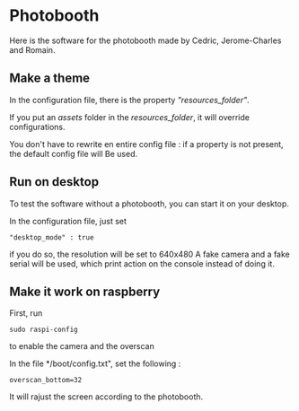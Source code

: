 # Photobooth

Here is the software for the photobooth made by Cedric, Jerome-Charles and Romain.


## Make a theme

In the configuration file, there is the property *"resources_folder"*.

If you put an *assets* folder in the *resources_folder*, it will override configurations.

You don't have to rewrite en entire config file : if a property is not present, the default config file will Be used.


## Run on desktop

To test the software without a photobooth, you can start it on your desktop.

In the configuration file, just set

```
"desktop_mode" : true
```

if you do so, the resolution will be set to 640x480
A fake camera and a fake serial will be used, which print action on the console instead of doing it.

## Make it work on raspberry

First, run

```
sudo raspi-config
```

to enable the camera and the overscan


In the file */boot/config.txt", set the following :

```
overscan_bottom=32
```

It will rajust the screen according to the photobooth.

